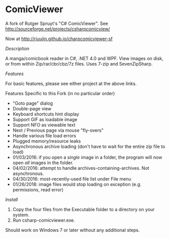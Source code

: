 ComicViewer
===========

A fork of Rutger Spruyt's "C# ComicViewer". See http://sourceforge.net/projects/csharpcomicview/

Now at http://riuujin.github.io/charpcomicviewer-sf

_Description_

A manga/comicbook reader in C#, .NET 4.0 and WPF.  View images on disk, or from within Zip/rar/cbr/cbz/7z files. Uses 
7-zip and SevenZipSharp.

_Features_

For basic features, please see either project at the above links.

Features Specific to this Fork (in no particular order)

- "Goto page" dialog
- Double-page view
- Keyboard shortcuts hint display
- Support GIF as loadable image
- Support NFO as viewable text
- Next / Previous page via mouse "fly-overs"
- Handle various file load errors
- Plugged memory/resource leaks
- Asynchronous archive loading (don't have to wait for the entire zip file to load)
- 01/03/2016: if you open a *single* image in a folder, the program will now open *all* images in the folder.
- 04/02/2016: attempt to handle archives-containing-archives. Not asynchronous.
- 04/30/2016: most-recently-used file list under File menu
- 01/26/2018: image files would stop loading on exception (e.g. permissions, read error)

_Install_

1. Copy the four files from the Executable folder to a directory on your system. 
2. Run csharp-comicviewer.exe. 

Should work on Windows 7 or later without any additional steps.

